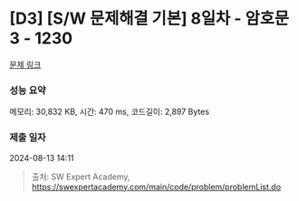 # [D3] [S/W 문제해결 기본] 8일차 - 암호문3 - 1230 

[문제 링크](https://swexpertacademy.com/main/code/problem/problemDetail.do?contestProbId=AV14zIwqAHwCFAYD) 

### 성능 요약

메모리: 30,832 KB, 시간: 470 ms, 코드길이: 2,897 Bytes

### 제출 일자

2024-08-13 14:11



> 출처: SW Expert Academy, https://swexpertacademy.com/main/code/problem/problemList.do